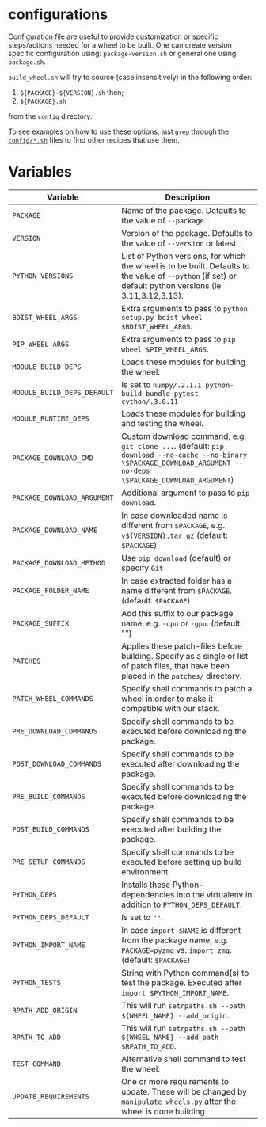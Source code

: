 # configurations

Configuration file are useful to provide customization or specific steps/actions needed for a wheel to be built.
One can create version specific configuration using: `package-version.sh` or general one using: `package.sh`.

`build_wheel.sh` will try to source (case insensitively) in the following order:
1. `${PACKAGE}-${VERSION}.sh` then;
2. `${PACKAGE}.sh`

from the `config` directory.

To see examples on how to use these options, just `grep` through the [`config/*.sh`](https://github.com/ComputeCanada/wheels_builder/tree/main/config) files to find other recipes that use them.

# Variables

Variable                    | Description
----------------------------|---------------------------------------------------
  `PACKAGE`                 | Name of the package. Defaults to the value of `--package`. 
  `VERSION`                 | Version of the package. Defaults to the value of `--version` or latest. 
  `PYTHON_VERSIONS`         | List of Python versions, for which the wheel is to be built. Defaults to the value of `--python` (if set) or default python versions (ie 3.11,3.12,3.13).
`BDIST_WHEEL_ARGS`          | Extra arguments to pass to `python setup.py bdist_wheel $BDIST_WHEEL_ARGS`.
`PIP_WHEEL_ARGS`            | Extra arguments to pass to `pip wheel $PIP_WHEEL_ARGS`. 
`MODULE_BUILD_DEPS`         | Loads these modules for building the wheel.
`MODULE_BUILD_DEPS_DEFAULT` | Is set to `numpy/.2.1.1 python-build-bundle pytest cython/.3.0.11`
`MODULE_RUNTIME_DEPS`       | Loads these modules for building and testing the wheel.
`PACKAGE_DOWNLOAD_CMD`      | Custom download command, e.g. `git clone ...`. (default: `pip download --no-cache --no-binary \$PACKAGE_DOWNLOAD_ARGUMENT --no-deps \$PACKAGE_DOWNLOAD_ARGUMENT`)
`PACKAGE_DOWNLOAD_ARGUMENT` | Additional argument to pass to `pip download`.
`PACKAGE_DOWNLOAD_NAME`     | In case downloaded name is different from `$PACKAGE`, e.g. `v${VERSION}.tar.gz` (default: `$PACKAGE`)
`PACKAGE_DOWNLOAD_METHOD`   | Use `pip download` (default) or specify `Git`
`PACKAGE_FOLDER_NAME`       | In case extracted folder has a name different from `$PACKAGE`. (default: `$PACKAGE`)
`PACKAGE_SUFFIX`            | Add this suffix to our package name, e.g. `-cpu` or `-gpu`. (default: "")
`PATCHES`                   | Applies these patch-files before building. Specify as a single or list of patch files, that have been placed in the `patches/` directory.
`PATCH_WHEEL_COMMANDS`      | Specify shell commands to patch a wheel in order to make it compatible with our stack.
`PRE_DOWNLOAD_COMMANDS`     | Specify shell commands to be executed before downloading the package.
`POST_DOWNLOAD_COMMANDS`    | Specify shell commands to be executed after downloading the package.
`PRE_BUILD_COMMANDS`        | Specify shell commands to be executed before downloading the package.
`POST_BUILD_COMMANDS`       | Specify shell commands to be executed after building the package.
`PRE_SETUP_COMMANDS`        | Specify shell commands to be executed before setting up build environment.
`PYTHON_DEPS`               | Installs these Python-dependencies into the virtualenv in addition to `PYTHON_DEPS_DEFAULT`.
`PYTHON_DEPS_DEFAULT`       | Is set to `""`.
`PYTHON_IMPORT_NAME`        | In case `import $NAME` is different from the package name, e.g. `PACKAGE=pyzmq` vs. `import zmq`. (default: `$PACKAGE`) 
`PYTHON_TESTS`              | String with Python command(s) to test the package. Executed after `import $PYTHON_IMPORT_NAME`.
`RPATH_ADD_ORIGIN`          | This will run `setrpaths.sh --path ${WHEEL_NAME} --add_origin`.
`RPATH_TO_ADD`              | This will run `setrpaths.sh --path ${WHEEL_NAME} --add_path $RPATH_TO_ADD`.
`TEST_COMMAND`              | Alternative shell command to test the wheel.
`UPDATE_REQUIREMENTS`       | One or more requirements to update. These will be changed by `manipulate_wheels.py` after the wheel is done building.
